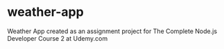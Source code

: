 # weather-app
Weather App created as an assignment project for The Complete Node.js Developer Course 2 at Udemy.com
